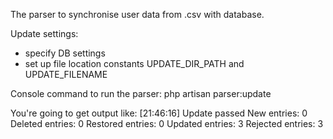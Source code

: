 The parser to synchronise user data from .csv with database.

Update settings:
- specify DB settings
- set up file location constants UPDATE_DIR_PATH and UPDATE_FILENAME

Console command to run the parser:
php artisan parser:update

You're going to get output like:
[21:46:16] Update passed
New entries: 0
Deleted entries: 0
Restored entries: 0
Updated entries: 3
Rejected entries: 3

